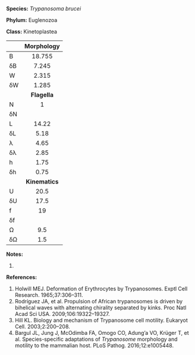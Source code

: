 **Species:** *Trypanosoma brucei*

**Phylum:** Euglenozoa

**Class:** Kinetoplastea

|    | **Morphology** |
|:-- | :------------: |
| B  | 18.755 |
| δB | 7.245 |
| W  | 2.315 |
| δW | 1.285 |
|    | **Flagella** |
| N  | 1 |
| δN |  |
| L  | 14.22 |
| δL | 5.18 |
| λ  | 4.65 |
| δλ | 2.85 |
| h  | 1.75 |
| δh | 0.75 |
|    | **Kinematics** |
| U  | 20.5 |
| δU | 17.5 |
| f  | 19 |
| δf |  |
| Ω  | 9.5 |
| δΩ | 1.5 |

**Notes:**

1.

**References:**

1. Holwill MEJ.  Deformation of Erythrocytes by Trypanosomes.  Exptl Cell Research. 1965;37:306–311.
1. Rodríguez JA, et al.  Propulsion of African trypanosomes is driven by bihelical waves with alternating chirality separated by kinks.  Proc Natl Acad Sci USA. 2009;106:19322–19327.
1. Hill KL.  Biology and mechanism of Trypanosome cell motility.  Eukaryot Cell. 2003;2:200–208.
1. Bargul JL, Jung J, McOdimba FA, Omogo CO, Adung’a VO, Krüger T, et al.  Species-specific adaptations of *Trypanosome* morphology and motility to the mammalian host.  PLoS Pathog. 2016;12:e1005448.

